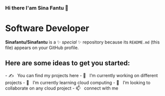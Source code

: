 ### Hi there I'am Sina Fantu 👋
<h1>Software Developer</h1>

**Sinafantu/Sinafantu** is a ✨ _special_ ✨ repository because its `README.md` (this file) appears on your GitHub profile.

<h2>Here are some ideas to get you started:</h2>
- ✍ &nbsp; You can find my projects here</h3>
- 🔭 &nbsp; I’m currently working on different projects
- 🌱 &nbsp; I’m currently learning cloud computing  
- 👯 &nbsp; I’m looking to collaborate on any cloud project
- 📫 &nbsp; connect with me

  
